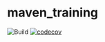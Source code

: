 # maven_training
![Build](https://github.com/pateCarbo/maven_training/actions/workflows/build.yml/badge.svg)
[![codecov](https://codecov.io/gh/pateCarbo/maven_training/branch/main/graph/badge.svg?token=DaH5dGQIbi)](https://codecov.io/gh/pateCarbo/maven_training)

